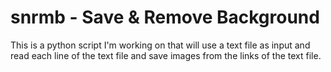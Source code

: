 # snrmb - Save & Remove Background
This is a python script I'm working on that will use a text file as input and read each line of the text file and save images from the links of the text file. 
